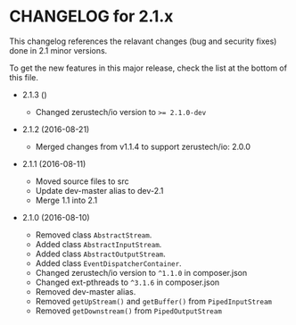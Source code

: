 CHANGELOG for 2.1.x
=====================

This changelog references the relavant changes (bug and security fixes) done in
2.1 minor versions.

To get the new features in this major release, check the list at the bottom of
this file.

* 2.1.3 ()
    * Changed zerustech/io version to ``>= 2.1.0-dev``

* 2.1.2 (2016-08-21)
    * Merged changes from v1.1.4 to support zerustech/io: 2.0.0

* 2.1.1 (2016-08-11)
    * Moved source files to src
    * Update dev-master alias to dev-2.1
    * Merge 1.1 into 2.1

* 2.1.0 (2016-08-10)
    * Removed class ``AbstractStream``.
    * Added class ``AbstractInputStream``.
    * Added class ``AbstractOutputStream``.
    * Added class ``EventDispatcherContainer``.
    * Changed zerustech/io version to ``^1.1.0`` in composer.json
    * Changed ext-pthreads to ``^3.1.6`` in composer.json
    * Removed dev-master alias.
    * Removed ``getUpStream()`` and ``getBuffer()`` from ``PipedInputStream``
    * Removed ``getDownstream()`` from ``PipedOutputStream``

